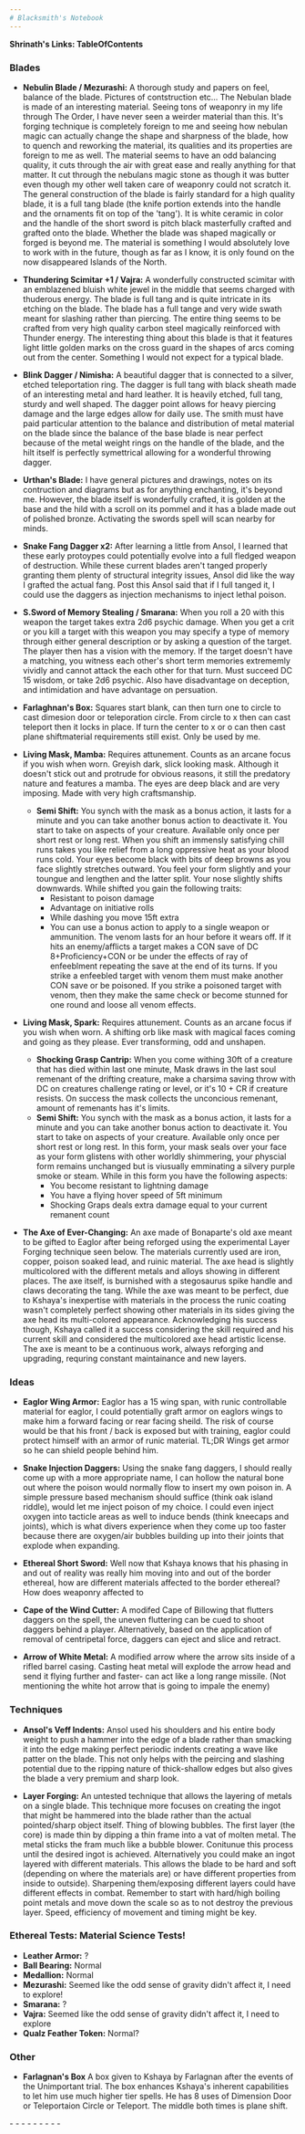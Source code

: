 ```yaml
---
# Blacksmith's Notebook
---
```


**Shrinath's Links: TableOfContents**


### Blades

* **Nebulin Blade / Mezurashi:** A thorough study and papers on feel, balance of the blade. Pictures of contstruction etc... The Nebulan blade is made of an interesting material. Seeing tons of weaponry in my life through The Order, I have never seen a weirder material than this. It's forging technique is completely foreign to me and seeing how nebulan magic can actually change the shape and sharpness of the blade, how to quench and reworking the material, its qualities and its properties are foreign to me as well. The material seems to have an odd balancing quality, it cuts through the air with great ease and really anything for that matter. It cut through the nebulans magic stone as though it was butter even though my other well taken care of weaponry could not scratch it. The general construction of the blade is fairly standard for a high quality blade, it is a full tang blade (the knife portion extends into the handle and the ornaments fit on top of the 'tang'). It is white ceramic in color and the handle of the short sword is pitch black masterfully crafted and grafted onto the blade. Whether the blade was shaped magically or forged is beyond me. The material is something I would absolutely love to work with in the future, though as far as I know, it is only found on the now disappeared Islands of the North.


* **Thundering Scimitar +1 / Vajra:** A wonderfully constructed scimitar with an emblazened bluish white jewel in the middle that seems charged with thuderous energy. The blade is full tang and is quite intricate in its etching on the blade. The blade has a full tange and very wide swath meant for slashing rather than piercing. The entire thing seems to be crafted from very high quality carbon steel magically reinforced with Thunder energy. The interesting thing about this blade is that it features light little golden marks on the cross guard in the shapes of arcs coming out from the center. Something I would not expect for a typical blade.


* **Blink Dagger / Nimisha:** A beautiful dagger that is connected to a silver, etched teleportation ring. The dagger is full tang with black sheath made of an interesting metal and hard leather. It is heavily etched, full tang, sturdy and well shaped. The dagger point allows for heavy piercing damage and the large edges allow for daily use. The smith must have paid particular attention to the balance and distribution of metal material on the blade since the balance of the base blade is near perfect because of the metal weight rings on the handle of the blade, and the hilt itself is perfectly symettrical allowing for a wonderful throwing dagger. 


* **Urthan's Blade:** I have general pictures and drawings, notes on its contruction and diagrams but as for anything enchanting, it's beyond me. However, the blade itself is wonderfully crafted, it is golden at the base and the hild with a scroll on its pommel and it has a blade made out of polished bronze. Activating the swords spell will scan nearby for minds.


* **Snake Fang Dagger x2:** After learning a little from Ansol, I learned that these early protoypes could potentially evolve into a full fledged weapon of destruction. While these current blades aren't tanged properly granting them plenty of structural integrity issues, Ansol did like the way I grafted the actual fang. Post this Ansol said that if I full tanged it, I could use the daggers as injection mechanisms to inject lethal poison.


* **S.Sword of Memory Stealing / Smarana:** When you roll a 20 with this weapon the target takes extra 2d6 psychic damage. When you get a crit or you kill a target with this weapon you may specify a type of memory through either general description or by asking a question of the target. The player then has a vision with the memory. If the target doesn't have a matching, you witness each other's short term memories extrememly vividly and cannot attack the each other for that turn. Must succeed DC 15 wisdom, or take 2d6 psychic. Also have disadvantage on deception, and intimidation and have advantage on persuation.


* **Farlaghnan's Box:** Squares start blank, can then turn one to circle to cast dimesion door or teleporation circle. From circle to x then can cast teleport then it locks in place. If turn the center to x or o can then cast plane shiftmaterial requirements still exist. Only be used by me.


* **Living Mask, Mamba:**  Requires attunement. Counts as an arcane focus if you wish when worn. Greyish dark, slick looking mask. Although it doesn't stick out and protrude for obvious reasons, it still the predatory nature and features a mamba. The eyes are deep black and are very imposing.  Made with very high craftsmanship. 
  * __Semi Shift:__ You synch with the mask as a bonus action, it lasts for a minute and you can take another bonus action to deactivate it. You start to take on aspects of your creature. Available only once per short rest or long rest. When you shift an immensly satisfying chill runs takes you like relief from a long oppressive heat as your blood runs cold. Your eyes become black with bits of deep browns as you face slightly stretches outward. You feel your form slightly and your toungue and lengthen and the latter split. Your nose slightly shifts downwards. While shifted you gain the following traits:
    * Resistant to poison damage 
    * Advantage on initiative rolls
    * While dashing you move 15ft extra
    * You can use a bonus action to apply to a single weapon or ammunition. The venom lasts for an hour before it wears off. If it hits an enemy/afflicts a target makes a CON save of DC 8+Proficiency+CON or be under the effects of ray of enfeeblment repeating the save at the end of its turns. If you strike a enfeebled target with venom them must make another CON save or be poisoned. If you strike a poisoned target with venom, then they make the same check or become stunned for one round and loose all venom effects. 


* **Living Mask, Spark:** Requires attunement. Counts as an arcane focus if you wish when worn. A shifting orb like mask with magical faces coming and going as they please. Ever transforming, odd and unshapen. 
  * __Shocking Grasp Cantrip:__ When you come withing 30ft of a creature that has died within last one minute, Mask draws in the last soul remenant of the drifting creature, make a charsima saving throw with DC on creatures challenge rating or level, or it's 10 + CR if creature resists. On success the mask collects the unconcious remenant, amount of remenants has it's limits. 
  * __Semi Shift:__ You synch with the mask as a bonus action, it lasts for a minute and you can take another bonus action to deactivate it. You start to take on aspects of your creature. Available only once per short rest or long rest. In this form, your mask seals over your face as your form glistens with other worldly shimmering, your physcial form remains unchanged but is viusually emminating a silvery purple smoke or steam. While in this form you have the following aspects:
    * You become resistant to lightning damage
    * You have a flying hover speed of 5ft minimum
    * Shocking Graps deals extra damage equal to your current remanent count

* **The Axe of Ever-Changing:** An axe made of Bonaparte's old axe meant to be gifted to Eaglor after being reforged using the experimental Layer Forging technique seen below. The materials currently used are iron, copper, poison soaked lead, and ruinic material. The axe head is slightly multicolored with the different metals and alloys showing in different places. The axe itself, is burnished with a stegosaurus spike handle and claws decorating the tang. While the axe was meant to be perfect, due to Kshaya's inexpertise with materials in the process the runic coating wasn't completely perfect showing other materials in its sides giving the axe head its multi-colored appearance. Acknowledging his success though, Kshaya called it a success considering the skill required and his current skill and considered the multicolored axe head artistic license. The axe is meant to be a continuous work, always reforging and upgrading, requring constant maintainance and new layers.

### Ideas

* **Eaglor Wing Armor:** Eaglor has a 15 wing span, with runic controllable material for eaglor, I could potentially graft armor on eaglors wings to make him a forward facing or rear facing sheild. The risk of course would be that his front / back is exposed but with training, eaglor could protect himself with an armor of runic material. TL;DR Wings get armor so he can shield people behind him.


* **Snake Injection Daggers:** Using the snake fang daggers, I should really come up with a more appropriate name, I can hollow the natural bone out where the poison would normally flow to insert my own poison in. A simple pressure based mechanism should suffice (think oak island riddle), would let me inject poison of my choice. I could even inject oxygen into tacticle areas as well to induce bends (think kneecaps and joints), which is what divers experience when they come up too faster because there are oxygen/air bubbles building up into their joints that explode when expanding.


* **Ethereal Short Sword:** Well now that Kshaya knows that his phasing in and out of reality was really him moving into and out of the border ethereal, how are different materials affected to the border ethereal? How does weaponry affected to 


* **Cape of the Wind Cutter:** A modifed Cape of Billowing that flutters daggers on the spell, the uneven fluttering can be cued to shoot daggers behind a player. Alternatively, based on the application of removal of centripetal force, daggers can eject and slice and retract.


* **Arrow of White Metal:** A modified arrow where the arrow sits inside of a rifled barrel casing. Casting heat metal will explode the arrow head and send it flying further and faster- can act like a long range missile. (Not mentioning the white hot arrow that is going to impale the enemy)


### Techniques
* **Ansol's Veff Indents:** Ansol used his shoulders and his entire body weight to push a hammer into the edge of a blade rather than smacking it into the edge making perfect periodic indents creating a wave like patter on the blade. This not only helps with the peircing and slashing potential due to the ripping nature of thick-shallow edges but also gives the blade a very premium and sharp look. 


* **Layer Forging:** An untested technique that allows the layering of metals on a single blade. This technique more focuses on creating the ingot that might be hammered into the blade rather than the actual pointed/sharp object itself. Thing of blowing bubbles. The first layer (the core) is made thin by dipping a thin frame into a vat of molten metal. The metal sticks the fram much like a bubble blower. Conitunue this process until the desired ingot is achieved. Alternatively you could make an ingot layered with different materials. This allows the blade to be hard and soft (depending on where the materials are) or have different properties from inside to outside). Sharpening them/exposing different layers could have different effects in combat. Remember to start with hard/high boiling point metals and move down the scale so as to not destroy the previous layer. Speed, efficiency of movement and timing might be key.


### Ethereal Tests: Material Science Tests!
* **Leather Armor:** ?
* **Ball Bearing:** Normal
* **Medallion:** Normal
* **Mezurashi:** Seemed like the odd sense of gravity didn't affect it, I need to explore!
* **Smarana:** ?
* **Vajra:** Seemed like the odd sense of gravity didn't affect it, I need to explore
* **Qualz Feather Token:** Normal?


### Other
* **Farlagnan's Box** A box given to Kshaya by Farlagnan after the events of the Unimportant trial. The box enhances Kshaya's inherent capabilities to let him use much higher tier spells. He has 8 uses of Dimension Door or Teleportaion Circle or Teleport. The middle both times is plane shift.

\- \- \-
\- \- \-
\- \- \-
